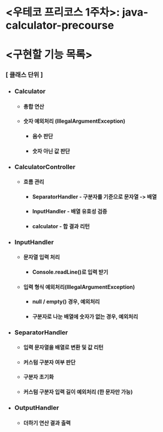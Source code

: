 #  <우테코 프리코스 1주차>: java-calculator-precourse


# <구현할 기능 목록>
### [ 클래스 단위 ]
- ### Calculator
  - #### 총합 연산
  - #### 숫자 예외처리 (IllegalArgumentException)
    - ####  음수 판단
    - ####  숫자 아닌 값 판단 
  

- ### CalculatorController 
  - #### 흐름 관리
    - #### SeparatorHandler - 구분자를 기준으로 문자열 -> 배열 
    - #### InputHandler - 배열 유효성 검증
    - #### calculator -  합 결과 리턴 

- ### InputHandler
  - #### 문자열 입력 처리
    - #### Console.readLine()로 입력 받기
  - #### 입력 형식 예외처리(IllegalArgumentException)
    - #### null / empty() 경우, 예외처리 
    - #### 구분자로 나눈 배열에 숫자가 없는 경우, 예외처리   


- ### SeparatorHandler
  - #### 입력 문자열을 배열로 변환 및 값 리턴
  - #### 커스텀 구분자 여부 판단
  - #### 구분자 초기화
  - #### 커스텀 구분자 입력 길이 예외처리 (한 문자만 가능)

- ### OutputHandler
  - #### 더하기 연산 결과 출력
